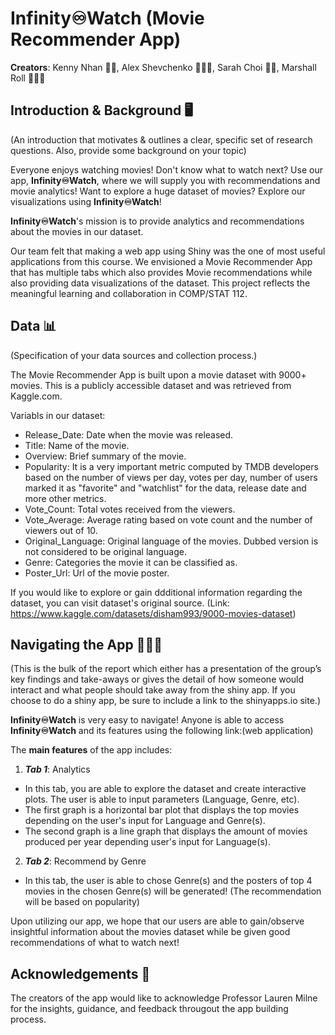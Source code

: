 # **Infinity♾Watch** (Movie Recommender App)

**Creators**: Kenny Nhan 👦🏻, Alex Shevchenko 👱🏼‍♂️, Sarah Choi 👩🏻, Marshall Roll 👱🏻‍♂️

## Introduction & Background 🖥
(An introduction that motivates & outlines a clear, specific set of research questions. Also, provide some background on your topic)

Everyone enjoys watching movies! Don't know what to watch next? Use our app, **Infinity♾Watch**, where we will supply you with recommendations and movie analytics! Want to explore a huge dataset of movies? Explore our visualizations using **Infinity♾Watch**!

**Infinity♾Watch**'s mission is to provide analytics and recommendations about the movies in our dataset. 

Our team felt that making a web app using Shiny was the one of most useful applications from this course. We envisioned a Movie Recommender App that has multiple tabs which also provides Movie recommendations while also providing data visualizations of the dataset. This project reflects the meaningful learning and collaboration in COMP/STAT 112. 

## Data 📊
(Specification of your data sources and collection process.)

The Movie Recommender App is built upon a movie dataset with 9000+ movies. This is a publicly accessible dataset and was retrieved from Kaggle.com. 

Variabls in our dataset:
- Release_Date: Date when the movie was released.
- Title: Name of the movie.
- Overview: Brief summary of the movie.
- Popularity: It is a very important metric computed by TMDB developers based on the number of views per day, votes per day, number of users marked it as "favorite" and "watchlist" for the data, release date and more other metrics.
- Vote_Count: Total votes received from the viewers.
- Vote_Average: Average rating based on vote count and the number of viewers out of 10.
- Original_Language: Original language of the movies. Dubbed version is not considered to be original language.
- Genre: Categories the movie it can be classified as.
- Poster_Url: Url of the movie poster.

If you would like to explore or gain ddditional information regarding the dataset, you can visit dataset's original source. (Link: https://www.kaggle.com/datasets/disham993/9000-movies-dataset)

## Navigating the App 👩🏻‍💻
(This is the bulk of the report which either has a presentation of the group’s key findings and take-aways or gives the detail of how someone would interact and what people should take away from the shiny app. If you choose to do a shiny app, be sure to include a link to the shinyapps.io site.)

**Infinity♾Watch** is very easy to navigate! Anyone is able to access **Infinity♾Watch** and its features using the following link:(web application)

The **main features** of the app includes:

1. ***Tab 1***: Analytics 
- In this tab, you are able to explore the dataset and create interactive plots. The user is able to input parameters (Language, Genre, etc). 
- The first graph is a horizontal bar plot that displays the top movies depending on the user's input for Language and Genre(s). 
- The second graph is a line graph that displays the amount of movies produced per year depending user's input for Language(s). 

2. ***Tab 2***: Recommend by Genre
- In this tab, the user is able to chose Genre(s) and the posters of top 4 movies in the chosen Genre(s) will be generated! (The recommendation will be based on popularity)

Upon utilizing our app, we hope that our users are able to gain/observe insightful information about the movies dataset while be given good recommendations of what to watch next!

## Acknowledgements 🧠

The creators of the app would like to acknowledge Professor Lauren Milne for the insights, guidance, and feedback througout the app building process. 

